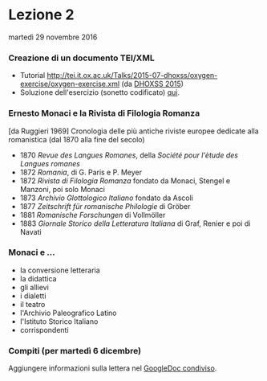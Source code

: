 # Lezione 2
martedì 29 novembre 2016

### Creazione di un documento TEI/XML
- Tutorial <http://tei.it.ox.ac.uk/Talks/2015-07-dhoxss/oxygen-exercise/oxygen-exercise.xml> (da [DHOXSS 2015](http://tei.it.ox.ac.uk/Talks/2015-07-dhoxss/))
- Soluzione dell'esercizio (sonetto codificato) [qui](https://github.com/elespdn/laboratorio-monaci/tree/master/lezione2/sonetto-TEI.xml).

### Ernesto Monaci e la Rivista di Filologia Romanza
[da Ruggieri 1969] Cronologia delle più antiche riviste europee dedicate alla romanistica (dal 1870 alla fine del secolo)

- 1870 *Revue des Langues Romanes*, della *Société pour l'ètude des Langues romanes*
- 1872 *Romania*, di G. Paris e P. Meyer
- 1872 *Rivista di Filologia Romanza* fondato da Monaci, Stengel e Manzoni, poi solo Monaci
- 1873 *Archivio Glottologico Italiano* fondato da Ascoli
- 1877 *Zeitschrift für romanische Philologie* di Gröber
- 1881 *Romanische Forschungen* di Vollmöller
- 1883 *Giornale Storico della Letteratura Italiana* di Graf, Renier e poi di Navati

### Monaci e ...
- la conversione letteraria
- la didattica
- gli allievi
- i dialetti
- il teatro
- l'Archivio Paleografico Latino
- l'Istituto Storico Italiano
- corrispondenti


### Compiti (per martedì 6 dicembre)

Aggiungere informazioni sulla lettera nel [GoogleDoc condiviso](https://docs.google.com/document/d/1a3w2RD7FX7GnFAryNSVaasCrAWV5DQj_bd0IqmV2Wt4/edit?usp=sharing). 

